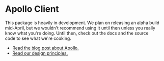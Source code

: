 # Apollo Client

This package is heavily in development. We plan on releasing an alpha build mid-April, but we wouldn't recommend using it until then unless you really know what you're doing. Until then, check out the docs and the source code to see what we're cooking.

- [Read the blog post about Apollo.](https://medium.com/apollo-stack/apollo-8b7215bcab1c#.b2asbniwd)
- [Read our design principles.](https://github.com/apollostack/apollo-client/blob/master/design.md)
